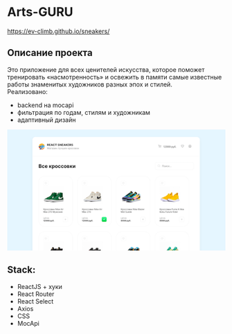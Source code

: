 # Arts-GURU

https://ev-climb.github.io/sneakers/

## Описание проекта

Это приложение для всех ценителей искусства, которое поможет тренировать «насмотренность» и освежить в памяти самые известные работы знаменитых художников разных эпох и стилей.\
Реализовано:
- backend на mocapi
- фильтрация по годам, стилям и художникам
- адаптивный дизайн

![Screen](https://github.com/ev-climb/sneakers/blob/master/sneakers.png)

## Stack:
- ReactJS + хуки
- React Router
- React Select
- Axios
- CSS
- MocApi
